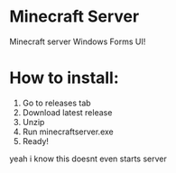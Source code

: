 # Minecraft Server
Minecraft server Windows Forms UI!

# How to install:
1. Go to releases tab
2. Download latest release
3. Unzip
4. Run minecraftserver.exe
5. Ready!



yeah i know this doesnt even starts server
